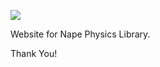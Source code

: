 ![](https://github.com/deltaluca/www.napephys.com/blob/gh-pages/assets/nape.png?raw=true)

Website for Nape Physics Library.

Thank You!
